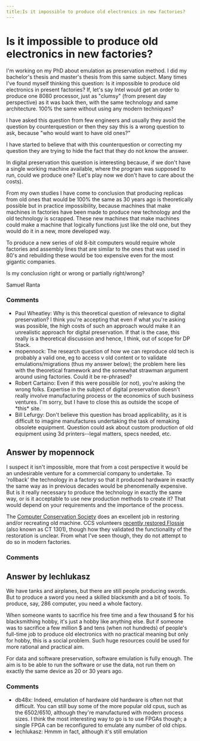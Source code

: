 ```yaml
---
title:Is it impossible to produce old electronics in new factories?
---
```

Is it impossible to produce old electronics in new factories?
=====================
I'm working on my PhD about emulation as preservation method. I did my
bachelor's thesis and master's thesis from this same subject. Many times
I've found myself thinking this question: Is it impossible to produce
old electronics in present factories? If, let's say Intel would get an
order to produce one 8080 processor, just as "clumsy" (from present day
perspective) as it was back then, with the same technology and same
architecture. 100% the same without using any modern techniques?

I have asked this question from few engineers and usually they avoid the
question by counterquestion or then they say this is a wrong question to
ask, because "who would want to have old ones?"

I have started to believe that with this counterquestion or correcting
my question they are trying to hide the fact that they do not know the
answer.

In digital preservation this question is interesting because, if we
don't have a single working machine available, where the program was
supposed to run, could we produce one? (Let's play now we don't have to
care about the costs).

From my own studies I have come to conclusion that producing replicas
from old ones that would be 100% the same as 30 years ago is
theoretically possible but in practice impossibility, because machines
that make machines in factories have been made to produce new technology
and the old technology is scrapped. These new machines that make
machines could make a machine that logically functions just like the old
one, but they would do it in a new, more developed way.

To produce a new series of old 8-bit computers would require whole
factories and assembly lines that are similar to the ones that was used
in 80's and rebuilding these would be too expensive even for the most
gigantic companies.

Is my conclusion right or wrong or partially right/wrong?

Samuel Ranta

### Comments ###
* Paul Wheatley: Why is this theoretical question of relevance to digital preservation? I
think you're accepting that even if what you're asking was possible, the
high costs of such an approach would make it an unrealistic approach for
digital preservation. If that is the case, this really is a theoretical
discussion and hence, I think, out of scope for DP Stack.
* mopennock: The research question of how we can reproduce old tech is probably a
valid one, eg to access v old content or to validate
emulations/migrations (thus my answer below); the problem here lies with
the theoretical framework and the somewhat strawman argument around
using factories. Could it be re-phrased?
* Robert Cartaino: Even if this were possible (or not), you're asking the wrong folks.
Expertise in the subject of digital preservation doesn't really involve
manufacturing process or the economics of such business ventures. I'm
sorry, but I have to close this as outside the scope of \*this\* site.
* Bill Lefurgy: Don't believe this question has broad applicability, as it is difficult
to imagine manufactures undertaking the task of remaking obsolete
equipment. Question could ask about custom production of old equipment
using 3d printers--legal matters, specs needed, etc.


Answer by mopennock
----------------
I suspect it isn't impossible, more that from a cost perspective it
would be an undesirable venture for a commercial company to undertake.
To 'rollback' the technology in a factory so that it produced hardware
in exactly the same way as in previous decades would be phenomenally
expensive. But is it really necessary to produce the technology in
exactly the same way, or is it acceptable to use new production methods
to create it? That would depend on your requirements and the importance
of the process.

The [Computer Conservation
Society](http://www.computerconservationsociety.org/) does an excellent
job in restoring and/or recreating old machine. CCS volunteers [recently
restored Flossie](http://www.bbc.co.uk/news/uk-england-kent-20031487)
(also known as CT 1301), though how they validated the functionality of
the restoration is unclear. From what I've seen though, they do not
attempt to do so in modern factories.

### Comments ###

Answer by lechlukasz
----------------
We have tanks and airplanes, but there are still people producing
swords. But to produce a sword you need a skilled blacksmith and a bit
of tools. To produce, say, 286 computer, you need a whole factory.

When someone wants to sacrifice his free time and a few thousand \$ for
his blacksmithing hobby, it's just a hobby like anything else. But if
someone was to sacrifice a few million \$ and tens (when not hundreds)
of people's full-time job to produce old electronics with no practical
meaning but only for hobby, this is a social problem. Such huge
resources could be used for more rational and practical aim.

For data and software preservation, software emulation is fully enough.
The aim is to be able to run the software or use the data, not run them
on exactly the same device as 20 or 30 years ago.

### Comments ###
* db48x: Indeed, emulation of hardware old hardware is often not that difficult.
You can still buy some of the more popular old cpus, such as the
6502/6510, although they're manufactured with modern process sizes. I
think the most interesting way to go is to use FPGAs though; a single
FPGA can be reconfigured to emulate any number of old chips.
* lechlukasz: Hmmm in fact, although it's still emulation

